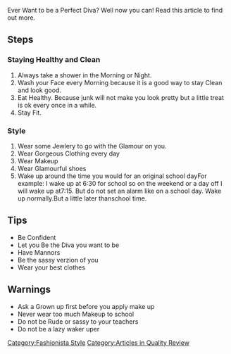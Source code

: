 Ever Want to be a Perfect Diva? Well now you can! Read this article to
find out more.

## Steps

### Staying Healthy and Clean

1.  Always take a shower in the Morning or Night.
2.  Wash your Face every Morning because it is a good way to stay Clean
    and look good.
3.  Eat Healthy. Because junk will not make you look pretty but a little
    treat is ok every once in a while.
4.  Stay Fit.

### Style

1.  Wear some Jewlery to go with the Glamour on you.
2.  Wear Gorgeous Clothing every day
3.  Wear Makeup
4.  Wear Glamourful shoes
5.  Wake up around the time you would for an original school dayFor
    example: I wake up at 6:30 for school so on the weekend or a day off
    I will wake up at7:15. But do not set an alarm like on a school day.
    Wake up normally.But a little later thanschool time.

## Tips

-   Be Confident
-   Let you Be the Diva you want to be
-   Have Mannors
-   Be the sassy verzion of you
-   Wear your best clothes

## Warnings

-   Ask a Grown up first before you apply make up
-   Never wear too much Makeup to school
-   Do not be Rude or sassy to your teachers
-   Do not be a lazy waker uper

[Category:Fashionista Style](Category:Fashionista_Style "wikilink")
[Category:Articles in Quality
Review](Category:Articles_in_Quality_Review "wikilink")